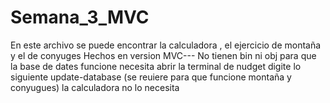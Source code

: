 # Semana_3_MVC
En este archivo se puede encontrar la calculadora , el ejercicio de montaña y el de conyuges
Hechos en version MVC---
No tienen bin ni obj
para que la base de dates funcione necesita
abrir la terminal de nudget
digite lo siguiente update-database (se reuiere para que funcione montaña y conyugues)
la calculadora no lo necesita
